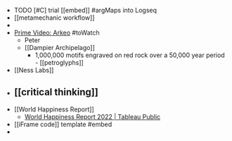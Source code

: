 - TODO [#C] trial [[embed]] #argMaps into Logseq
- [[metamechanic workflow]]
-
- [Prime Video: Arkeo](https://www.primevideo.com/detail/0IE8V86F6LAL9SQK5UN8U0Q4P8/ref=atv_wl_hom_c_unkc_1_10) #toWatch
	- Peter
	- [[Dampier Archipelago]]
		- 1,000,000 motifs engraved on red rock over a 50,000 year period - [[petroglyphs]]
- [[Ness Labs]]
- [[critical thinking]]
	-
- [[World Happiness Report]]
	- [World Happiness Report 2022 | Tableau Public](https://public.tableau.com/app/profile/worldhappinessreport/viz/WorldHappinessReport2022final/Figure2_1)
- [[iFrame code]] template #embed
-